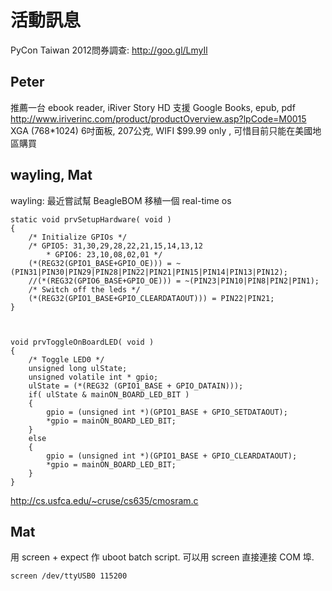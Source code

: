# 活動訊息

PyCon Taiwan 2012問券調查: <http://goo.gl/LmyIl>

## Peter

推薦一台 ebook reader,
iRiver Story HD 支援 Google Books, epub, pdf
<http://www.iriverinc.com/product/productOverview.asp?lpCode=M0015>
XGA (768*1024) 6吋面板, 207公克, WIFI
$99.99 only , 可惜目前只能在美國地區購買

## wayling, Mat

wayling: 最近嘗試幫 BeagleBOM 移稙一個 real-time os

```
static void prvSetupHardware( void )
{
    /* Initialize GPIOs */
    /* GPIO5: 31,30,29,28,22,21,15,14,13,12
        * GPIO6: 23,10,08,02,01 */
    (*(REG32(GPIO1_BASE+GPIO_OE))) = ~(PIN31|PIN30|PIN29|PIN28|PIN22|PIN21|PIN15|PIN14|PIN13|PIN12);
    //(*(REG32(GPIO6_BASE+GPIO_OE))) = ~(PIN23|PIN10|PIN8|PIN2|PIN1);
    /* Switch off the leds */
    (*(REG32(GPIO1_BASE+GPIO_CLEARDATAOUT))) = PIN22|PIN21;
}



void prvToggleOnBoardLED( void )
{
    /* Toggle LED0 */
    unsigned long ulState;
    unsigned volatile int * gpio;
    ulState = (*(REG32 (GPIO1_BASE + GPIO_DATAIN)));
    if( ulState & mainON_BOARD_LED_BIT )
    {
        gpio = (unsigned int *)(GPIO1_BASE + GPIO_SETDATAOUT);
        *gpio = mainON_BOARD_LED_BIT;
    }
    else
    {
        gpio = (unsigned int *)(GPIO1_BASE + GPIO_CLEARDATAOUT);
        *gpio = mainON_BOARD_LED_BIT;
    }
}
```

<http://cs.usfca.edu/~cruse/cs635/cmosram.c>

## Mat

用 screen + expect 作 uboot batch script.
可以用 screen 直接連接 COM 埠.

```
screen /dev/ttyUSB0 115200
```
